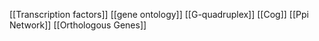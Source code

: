 [[Transcription factors]]
[[gene ontology]]
[[G-quadruplex]]
[[Cog]]
[[Ppi Network]]
[[Orthologous Genes]]
